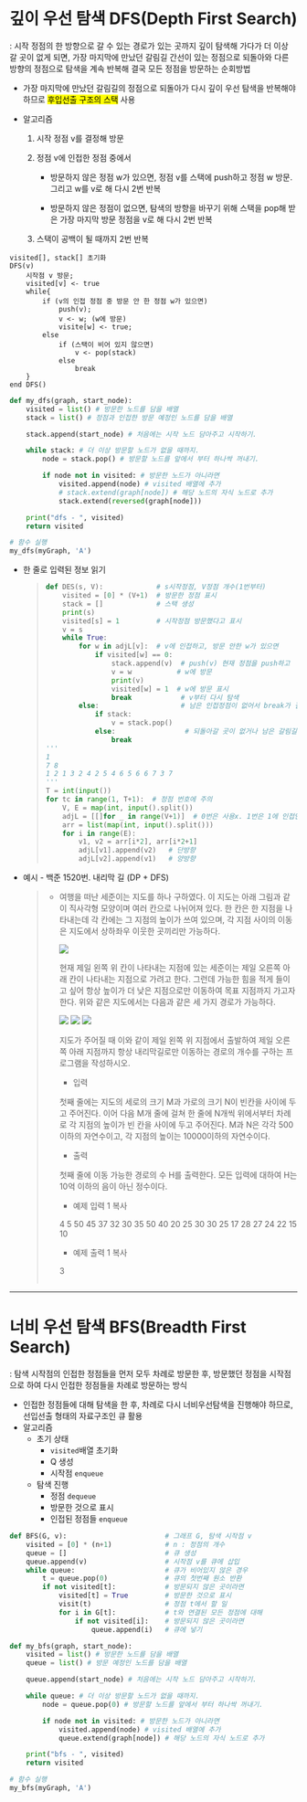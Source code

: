 # 깊이 우선 탐색 DFS(Depth First Search)

: 시작 정점의 한 방향으로 갈 수 있는 경로가 있는 곳까지 깊이 탐색해 가다가 더 이상 갈 곳이 없게 되면, 가장 마지막에 만났던 갈림길 간선이 있는 정점으로 되돌아와 다른 방향의 정점으로 탐색을 계속 반복해 결국 모든 정점을 방문하는 순회방법

- 가장 마지막에 만났던 갈림길의 정점으로 되돌아가 다시 깊이 우선 탐색을 반복해야 하므로 <mark>후입선출 구조의 스택</mark> 사용

- 알고리즘
  
  1. 시작 정점 v를 결정해 방문
  
  2. 정점 v에 인접한 정점 중에서
     
     - 방문하지 않은 정점 w가 있으면, 정점 v를 스택에 push하고 정점 w 방문. 그리고 w를 v로 해 다시 2번 반복
     
     - 방문하지 않은 정점이 없으면, 탐색의 방향을 바꾸기 위해 스택을 pop해 받은 가장 마지막 방문 정점을 v로 해 다시 2번 반복
  
  3. 스택이 공백이 될 때까지 2번 반복

```pseudocode
visited[], stack[] 초기화
DFS(v)
    시작점 v 방문;
    visited[v] <- true
    while{
        if (v의 인접 정점 중 방문 안 한 정점 w가 있으면)
            push(v);
            v <- w; (w에 방문)
            visite[w] <- true;
        else
            if (스택이 비어 있지 않으면)
                v <- pop(stack)
            else
                break
    }
end DFS()
```

```python
def my_dfs(graph, start_node):
    visited = list() # 방문한 노드를 담을 배열
    stack = list() # 정점과 인접한 방문 예정인 노드를 담을 배열

    stack.append(start_node) # 처음에는 시작 노드 담아주고 시작하기.

    while stack: # 더 이상 방문할 노드가 없을 때까지.
        node = stack.pop() # 방문할 노드를 앞에서 부터 하나싹 꺼내기.

        if node not in visited: # 방문한 노드가 아니라면
            visited.append(node) # visited 배열에 추가
            # stack.extend(graph[node]) # 해당 노드의 자식 노드로 추가
            stack.extend(reversed(graph[node]))

    print("dfs - ", visited)
    return visited

# 함수 실행
my_dfs(myGraph, 'A')
```

- 한 줄로 입력된 정보 읽기
  
  > ```python
  > def DES(s, V):             # s시작정점, V정점 개수(1번부터)
  >     visited = [0] * (V+1)  # 방문한 정점 표시
  >     stack = []             # 스택 생성
  >     print(s)
  >     visited[s] = 1         # 시작정점 방문했다고 표시
  >     v = s
  >     while True:
  >         for w in adjL[v]:  # v에 인접하고, 방문 안한 w가 있으면
  >             if visited[w] == 0:
  >                 stack.append(v)  # push(v) 현재 정점을 push하고
  >                 v = w           # w에 방문
  >                 print(v)
  >                 visited[w] = 1  # w에 방문 표시
  >                 break            # v부터 다시 탐색
  >         else:                    # 남은 인접정점이 없어서 break가 걸리지 않은 경우
  >             if stack:
  >                 v = stack.pop()
  >             else:                 # 되돌아갈 곳이 없거나 남은 갈림길이 없으면 종료
  >                 break
  > '''
  > 1
  > 7 8
  > 1 2 1 3 2 4 2 5 4 6 5 6 6 7 3 7
  > '''
  > T = int(input())
  > for tc in range(1, T+1):  # 정점 번호에 주의
  >     V, E = map(int, input().split()) 
  >     adjL = [[]for _ in range(V+1)]  # 0번은 사용x. 1번은 1에 인접인 정점이 들어갈 것
  >     arr = list(map(int, input().split()))
  >     for i in range(E):
  >         v1, v2 = arr[i*2], arr[i*2+1]
  >         adjL[v1].append(v2)   # 단방향
  >         adjL[v2].append(v1)   # 양방향
  > ```

- 예시 - 백준 1520번. 내리막 길 (DP + DFS)
  
  > - 여행을 떠난 세준이는 지도를 하나 구하였다. 이 지도는 아래 그림과 같이 직사각형 모양이며 여러 칸으로 나뉘어져 있다. 한 칸은 한 지점을 나타내는데 각 칸에는 그 지점의 높이가 쓰여 있으며, 각 지점 사이의 이동은 지도에서 상하좌우 이웃한 곳끼리만 가능하다.
  >   
  >   ![](https://upload.acmicpc.net/0e11f3db-35d2-4b01-9aa0-9a39252f05be/-/preview/)
  >   
  >   현재 제일 왼쪽 위 칸이 나타내는 지점에 있는 세준이는 제일 오른쪽 아래 칸이 나타내는 지점으로 가려고 한다. 그런데 가능한 힘을 적게 들이고 싶어 항상 높이가 더 낮은 지점으로만 이동하여 목표 지점까지 가고자 한다. 위와 같은 지도에서는 다음과 같은 세 가지 경로가 가능하다.
  >   
  >   ![](https://upload.acmicpc.net/917d0418-35db-4081-9f62-69a2cc78721e/-/preview/) ![](https://upload.acmicpc.net/1ed5b78d-a4a1-49c0-8c23-12a12e2937e1/-/preview/) ![](https://upload.acmicpc.net/e57e7ef0-cc56-4340-ba5f-b22af1789f63/-/preview/)
  >   
  >   지도가 주어질 때 이와 같이 제일 왼쪽 위 지점에서 출발하여 제일 오른쪽 아래 지점까지 항상 내리막길로만 이동하는 경로의 개수를 구하는 프로그램을 작성하시오.
  >   
  >   - 입력
  >   
  >   첫째 줄에는 지도의 세로의 크기 M과 가로의 크기 N이 빈칸을 사이에 두고 주어진다. 이어 다음 M개 줄에 걸쳐 한 줄에 N개씩 위에서부터 차례로 각 지점의 높이가 빈 칸을 사이에 두고 주어진다. M과 N은 각각 500이하의 자연수이고, 각 지점의 높이는 10000이하의 자연수이다.
  >   
  >   - 출력
  >   
  >   첫째 줄에 이동 가능한 경로의 수 H를 출력한다. 모든 입력에 대하여 H는 10억 이하의 음이 아닌 정수이다.
  >   
  >   - 예제 입력 1 복사
  >   
  >   4 5
  >   50 45 37 32 30
  >   35 50 40 20 25
  >   30 30 25 17 28
  >   27 24 22 15 10
  >   
  >   - 예제 출력 1 복사
  >   
  >   3
  >   
  >   ```python
  >   
  >   ```





---

# 너비 우선 탐색 BFS(Breadth First Search)

: 탐색 시작점의 인접한 정점들을 먼저 모두 차례로 방문한 후, 방문했던 정점을 시작점으로 하여 다시 인접한 정점들을 차례로 방문하는 방식

- 인접한 정점들에 대해 탐색을 한 후, 차례로 다시 너비우선탐색을 진행해야 하므로, 선입선출 형태의 자료구조인 큐 활용
- 알고리즘
  - 초기 상태
    - `visited`배열 초기화
    - Q 생성
    - 시작점 `enqueue`
  - 탐색 진행
    - 정점 `dequeue `
    - 방문한 것으로 표시
    - 인접된 정점들 `enqueue`

```python
def BFS(G, v):                        # 그래프 G, 탐색 시작점 v
    visited = [0] * (n+1)             # n : 정점의 개수
    queue = []                        # 큐 생성
    queue.append(v)                   # 시작점 v를 큐에 삽입
    while queue:                      # 큐가 비어있지 않은 경우
        t = queue.pop(0)              # 큐의 첫번째 원소 반환
        if not visited[t]:            # 방문되지 않은 곳이라면
            visited[t] = True         # 방문한 것으로 표시
            visit(t)                  # 정점 t에서 할 일
            for i in G[t]:            # t와 연결된 모든 정점에 대해
                if not visited[i]:    # 방문되지 않은 곳이라면
                    queue.append(i)   # 큐에 넣기
```

```python
def my_bfs(graph, start_node):
    visited = list() # 방문한 노드를 담을 배열
    queue = list() # 방문 예정인 노드를 담을 배열

    queue.append(start_node) # 처음에는 시작 노드 담아주고 시작하기.

    while queue: # 더 이상 방문할 노드가 없을 때까지.
        node = queue.pop(0) # 방문할 노드를 앞에서 부터 하나싹 꺼내기.

        if node not in visited: # 방문한 노드가 아니라면
            visited.append(node) # visited 배열에 추가
            queue.extend(graph[node]) # 해당 노드의 자식 노드로 추가

    print("bfs - ", visited)
    return visited

# 함수 실행
my_bfs(myGraph, 'A')
```
